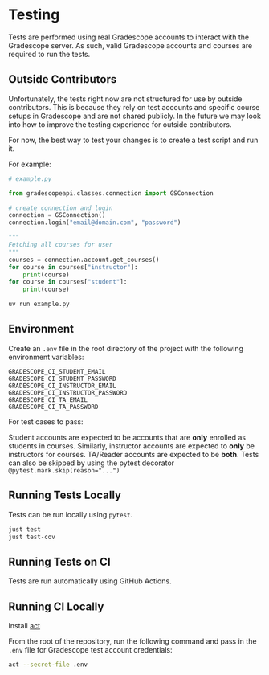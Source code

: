 # Testing

Tests are performed using real Gradescope accounts to interact with the Gradescope server. As such, valid Gradescope accounts and courses are required to run the tests.

## Outside Contributors

Unfortunately, the tests right now are not structured for use by outside contributors. This is because they rely on test accounts and specific course setups in Gradescope and are not shared publicly. In the future we may look into how to improve the testing experience for outside contributors.

For now, the best way to test your changes is to create a test script and run it.

For example:

```python
# example.py

from gradescopeapi.classes.connection import GSConnection

# create connection and login
connection = GSConnection()
connection.login("email@domain.com", "password")

"""
Fetching all courses for user
"""
courses = connection.account.get_courses()
for course in courses["instructor"]:
    print(course)
for course in courses["student"]:
    print(course)
```

```bash
uv run example.py
```

## Environment

Create an `.env` file in the root directory of the project with the following environment variables:

```
GRADESCOPE_CI_STUDENT_EMAIL
GRADESCOPE_CI_STUDENT_PASSWORD
GRADESCOPE_CI_INSTRUCTOR_EMAIL
GRADESCOPE_CI_INSTRUCTOR_PASSWORD
GRADESCOPE_CI_TA_EMAIL
GRADESCOPE_CI_TA_PASSWORD
```

For test cases to pass:

Student accounts are expected to be accounts that are **only** enrolled as students in courses. Similarly, instructor accounts are expected to **only** be instructors for courses. TA/Reader accounts are expected to be **both**. Tests can also be skipped by using the pytest decorator `@pytest.mark.skip(reason="...")`

## Running Tests Locally

Tests can be run locally using `pytest`.

```bash
just test
just test-cov
```

## Running Tests on CI

Tests are run automatically using GitHub Actions.

## Running CI Locally

Install [act](https://github.com/nektos/act)

From the root of the repository, run the following command and pass in the `.env` file for Gradescope test account credentials:

```bash
act --secret-file .env
```
